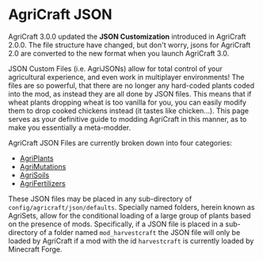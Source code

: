 AgriCraft JSON
==================================================

AgriCraft 3.0.0 updated the **JSON Customization** introduced in AgriCraft 2.0.0.
The file structure have changed, but don't worry, jsons for AgriCraft 2.0 are converted to the new format when you launch AgriCraft 3.0.


JSON Custom Files (i.e. AgriJSONs) allow for total control of your agricultural experience, and even work in multiplayer environments! The files are so powerful, that there are no longer any hard-coded plants coded into the mod, as instead they are all done by JSON files. This means that if wheat plants dropping wheat is too vanilla for you, you can easily modify them to drop cooked chickens instead (it tastes like chicken...). This page serves as your definitive guide to modding AgriCraft in this manner, as to make you essentially a meta-modder.

AgriCraft JSON Files are currently broken down into four categories:

 * [AgriPlants](AgriPlants)
 * [AgriMutations](AgriMutations)
 * [AgriSoils](AgriSoils)
 * [AgriFertilizers](AgriFertilizers)

These JSON files may be placed in any sub-directory of `config/agricraft/json/defaults`. Specially named folders, herein known as AgriSets, allow for the conditional loading of a large group of plants based on the presence of mods. Specifically, if a JSON file is placed in a sub-directory of a folder named `mod_harvestcraft` the JSON file will only be loaded by AgriCraft if a mod with the id `harvestcraft` is currently loaded by Minecraft Forge.
